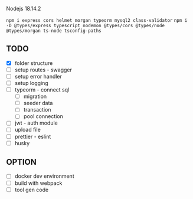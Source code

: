 Nodejs 18.14.2

`npm i express cors helmet morgan typeorm mysql2 class-validator`
`npm i -D @types/express typescript nodemon @types/cors @types/node @types/morgan ts-node tsconfig-paths`

## TODO

- [x] folder structure
- [ ] setup routes - swagger
- [ ] setup error handler
- [ ] setup logging
- [ ] typeorm - connect sql
  - [ ] migration
  - [ ] seeder data
  - [ ] transaction
  - [ ] pool connection
- [ ] jwt - auth module
- [ ] upload file
- [ ] prettier - eslint
- [ ] husky

## OPTION

- [ ] docker dev environment
- [ ] build with webpack
- [ ] tool gen code
